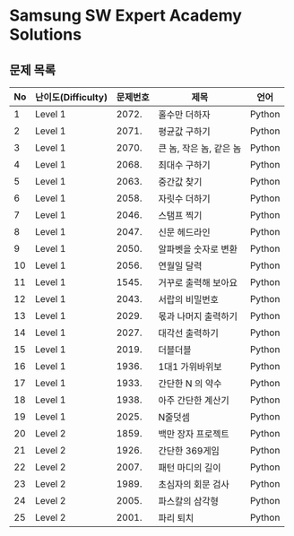 # Samsung SW Expert Academy Solutions

## 문제 목록

| No | 난이도(Difficulty) | 문제번호 | 제목                                | 언어 |
|-|-|-|-|-|
|1  | Level 1 | 2072.            | 홀수만 더하자                         | Python |
|2  | Level 1 | 2071.            | 평균값 구하기                         | Python |
|3  | Level 1 | 2070.            | 큰 놈, 작은 놈, 같은 놈                | Python |
|4  | Level 1 | 2068.            | 최대수 구하기                         | Python |
|5  | Level 1 | 2063.            | 중간값 찾기                          | Python |
|6  | Level 1 | 2058.            | 자릿수 더하기                         | Python |
|7  | Level 1 | 2046.            | 스탬프 찍기                          | Python |
|8  | Level 1 | 2047.            | 신문 헤드라인                         | Python |
|9  | Level 1 | 2050.            | 알파벳을 숫자로 변환                    | Python |
|10 | Level 1 | 2056.            | 연월일 달력                          | Python |
|11 | Level 1 | 1545.            | 거꾸로 출력해 보아요                   | Python |
|12 | Level 1 | 2043.            | 서랍의 비밀번호                       | Python |
|13 | Level 1 | 2029.            | 몫과 나머지 출력하기                   | Python |
|14 | Level 1 | 2027.            | 대각선 출력하기                       | Python |
|15 | Level 1 | 2019.            | 더블더블                            | Python |
|16 | Level 1 | 1936.            | 1대1 가위바위보                      | Python |
|17 | Level 1 | 1933.            | 간단한 N 의 약수                     | Python |
|18 | Level 1 | 1938.            | 아주 간단한 계산기                    | Python |
|19 | Level 1 | 2025.            | N줄덧셈                            | Python |
|20 | Level 2 | 1859.            | 백만 장자 프로젝트                    | Python |
|21 | Level 2 | 1926.            | 간단한 369게임                      | Python |
|22 | Level 2 | 2007.            | 패턴 마디의 길이                     | Python |
|23 | Level 2 | 1989.            | 초심자의 회문 검사                    | Python |
|24 | Level 2 | 2005.            | 파스칼의 삼각형                      | Python |
|25 | Level 2 | 2001.            | 파리 퇴치                          | Python |